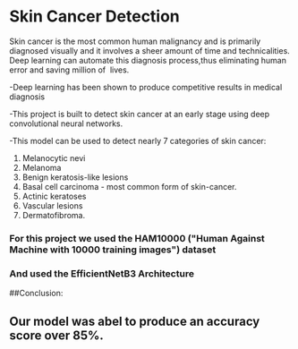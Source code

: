 # **Skin Cancer Detection**



Skin cancer is the most common human malignancy and is primarily diagnosed visually and it involves a sheer amount of time and technicalities.
Deep learning can automate this diagnosis process,thus eliminating human error and saving million of  lives.

-Deep learning has been shown to produce competitive results in medical diagnosis

-This project is built to detect skin cancer at an early stage using deep convolutional neural networks.

-This model can be used to detect nearly 7 categories of skin cancer:


1. Melanocytic nevi 
2. Melanoma
3. Benign keratosis-like lesions
4. Basal cell carcinoma - most common form of skin-cancer.
5. Actinic keratoses
6. Vascular lesions
7. Dermatofibroma. 

### For this project we used the HAM10000 ("Human Against Machine with 10000 training images") dataset

### And used the EfficientNetB3 Architecture  
       
       
##Conclusion:
## Our model was abel to produce an accuracy score over 85%.


